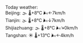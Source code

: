 Today weather:  
Beijing: 🌫  🌡️+8°C 🌬️←7km/h  
Tianjin: 🌫  🌡️+8°C 🌬️↓7km/h  
Shijiazhuang: 🌫  🌡️+8°C 🌬️↘0km/h  
Tangshan: ☀️ 🌡️+13°C 🌬️←4km/h  
